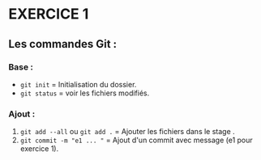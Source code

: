 # **EXERCICE 1**

## Les commandes Git :

### Base :
- `git init` = Initialisation du dossier.
- `git status` = voir les fichiers modifiés.

### Ajout :
1. `git add --all`   ou   `git add .`  = Ajouter les fichiers dans le stage .
2. `git commit -m "e1 ... "` = Ajout d'un commit avec message (e1 pour exercice 1).
   